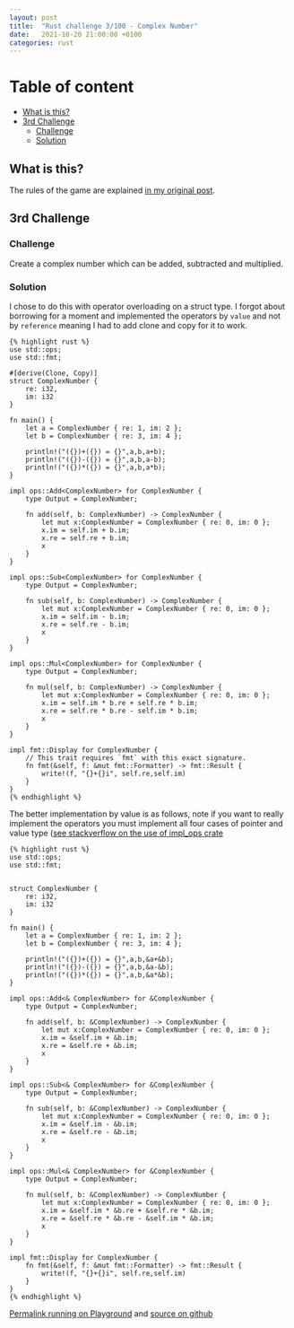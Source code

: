 ```yaml
---
layout: post
title:  "Rust challenge 3/100 - Complex Number"
date:   2021-10-20 21:00:00 +0100
categories: rust
---
```



#  Table of content
<!-- MarkdownTOC autolink="true" -->

- [What is this?](#what-is-this)
- [3rd Challenge](#3rd-challenge)
	- [Challenge](#challenge)
	- [Solution](#solution)

<!-- /MarkdownTOC -->

## What is this?

The rules of the game are explained [in my original post](https://maebli.github.io/rust/2021/10/18/100rust.html).

## 3rd Challenge
### Challenge

Create a complex number which can be added, subtracted and multiplied. 

### Solution

I chose to do this with operator overloading on a struct type. I forgot about borrowing for a moment and implemented the operators by `value` and not by `reference` meaning I had to add clone and copy for it to work. 


	{% highlight rust %}
	use std::ops;
	use std::fmt;

	#[derive(Clone, Copy)]
	struct ComplexNumber {
	    re: i32,
	    im: i32
	}

	fn main() {
	    let a = ComplexNumber { re: 1, im: 2 };
	    let b = ComplexNumber { re: 3, im: 4 };

	    println!("({})+({}) = {}",a,b,a+b);
	    println!("({})-({}) = {}",a,b,a-b);
	    println!("({})*({}) = {}",a,b,a*b);
	}

	impl ops::Add<ComplexNumber> for ComplexNumber {
	    type Output = ComplexNumber;

	    fn add(self, b: ComplexNumber) -> ComplexNumber {
	        let mut x:ComplexNumber = ComplexNumber { re: 0, im: 0 };
	        x.im = self.im + b.im;
	        x.re = self.re + b.im;
	        x
	    }
	}

	impl ops::Sub<ComplexNumber> for ComplexNumber {
	    type Output = ComplexNumber;

	    fn sub(self, b: ComplexNumber) -> ComplexNumber {
	        let mut x:ComplexNumber = ComplexNumber { re: 0, im: 0 };
	        x.im = self.im - b.im;
	        x.re = self.re - b.im;
	        x
	    }
	}

	impl ops::Mul<ComplexNumber> for ComplexNumber {
	    type Output = ComplexNumber;

	    fn mul(self, b: ComplexNumber) -> ComplexNumber {
	        let mut x:ComplexNumber = ComplexNumber { re: 0, im: 0 };
	        x.im = self.im * b.re + self.re * b.im;
	        x.re = self.re * b.re - self.im * b.im;
	        x
	    }
	}

	impl fmt::Display for ComplexNumber {
	    // This trait requires `fmt` with this exact signature.
	    fn fmt(&self, f: &mut fmt::Formatter) -> fmt::Result {
	        write!(f, "{}+{}i", self.re,self.im)
	    }
	}
	{% endhighlight %}


The better implementation by value is as follows, note if you want to really implement the operators you must implement all four cases of pointer and value type ([see stackverflow on the use of  impl_ops crate](https://stackoverflow.com/questions/28005134/how-do-i-implement-the-add-trait-for-a-reference-to-a-struct/57021762#57021762)

	{% highlight rust %}
	use std::ops;
	use std::fmt;


	struct ComplexNumber {
	    re: i32,
	    im: i32
	}

	fn main() {
	    let a = ComplexNumber { re: 1, im: 2 };
	    let b = ComplexNumber { re: 3, im: 4 };

	    println!("({})+({}) = {}",a,b,&a+&b);
	    println!("({})-({}) = {}",a,b,&a-&b);
	    println!("({})*({}) = {}",a,b,&a*&b);
	}

	impl ops::Add<& ComplexNumber> for &ComplexNumber {
	    type Output = ComplexNumber;

	    fn add(self, b: &ComplexNumber) -> ComplexNumber {
	        let mut x:ComplexNumber = ComplexNumber { re: 0, im: 0 };
	        x.im = &self.im + &b.im;
	        x.re = &self.re + &b.im;
	        x
	    }
	}

	impl ops::Sub<& ComplexNumber> for &ComplexNumber {
	    type Output = ComplexNumber;

	    fn sub(self, b: &ComplexNumber) -> ComplexNumber {
	        let mut x:ComplexNumber = ComplexNumber { re: 0, im: 0 };
	        x.im = &self.im - &b.im;
	        x.re = &self.re - &b.im;
	        x
	    }
	}

	impl ops::Mul<& ComplexNumber> for &ComplexNumber {
	    type Output = ComplexNumber;

	    fn mul(self, b: &ComplexNumber) -> ComplexNumber {
	        let mut x:ComplexNumber = ComplexNumber { re: 0, im: 0 };
	        x.im = &self.im * &b.re + &self.re * &b.im;
	        x.re = &self.re * &b.re - &self.im * &b.im;
	        x
	    }
	}

	impl fmt::Display for ComplexNumber {
	    fn fmt(&self, f: &mut fmt::Formatter) -> fmt::Result {
	        write!(f, "{}+{}i", self.re,self.im)
	    }
	}
	{% endhighlight %}

[Permalink running on Playground](https://play.rust-lang.org/?version=stable&edition=2018&gist=d4f53e7b6870439b6230a9d073f6e64e) and [source on github](https://github.com/maebli/100rustsnippets/tree/master/complex-numbers)